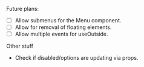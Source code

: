Future plans:

- [ ] Allow submenus for the Menu component.
- [ ] Allow for removal of floating elements.
- [ ] Allow multiple events for useOutside.

Other stuff

- Check if disabled/options are updating via props.

